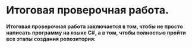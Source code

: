 # Итоговая проверочная работа. #

**Итоговая проверочная работа заключается в том, чтобы не просто написать программу на языке С#, а в том, чтобы полностью пройти все этапы создания репозитория:**